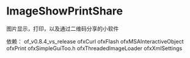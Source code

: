 # ImageShowPrintShare
图片显示，打印，以及通过二维码分享的小软件

依赖：
of_v0.8.4_vs_release
ofxCurl
ofxFlash
ofxMSAInteractiveObject
ofxPrint
ofxSimpleGuiToo.h
ofxThreadedImageLoader
ofxXmlSettings
